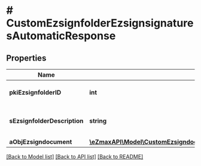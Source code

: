 # # CustomEzsignfolderEzsignsignaturesAutomaticResponse

## Properties

Name | Type | Description | Notes
------------ | ------------- | ------------- | -------------
**pkiEzsignfolderID** | **int** | The unique ID of the Ezsignfolder |
**sEzsignfolderDescription** | **string** | The description of the Ezsignfolder |
**aObjEzsigndocument** | [**\eZmaxAPI\Model\CustomEzsigndocumentEzsignsignaturesAutomaticResponse[]**](CustomEzsigndocumentEzsignsignaturesAutomaticResponse.md) |  |

[[Back to Model list]](../../README.md#models) [[Back to API list]](../../README.md#endpoints) [[Back to README]](../../README.md)
